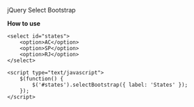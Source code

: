 jQuery Select Bootstrap


<b>How to use</b>


```
<select id="states">
    <option>AC</option>
    <option>SP</option>
    <option>RJ</option>
</select>

<script type="text/javascript">
    $(function() {
        $('#states').selectBootstrap({ label: 'States' });
    });
</script>
```
